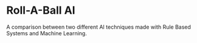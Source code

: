 # Roll-A-Ball AI
A comparison between two different AI techniques made with Rule Based Systems and Machine Learning.
